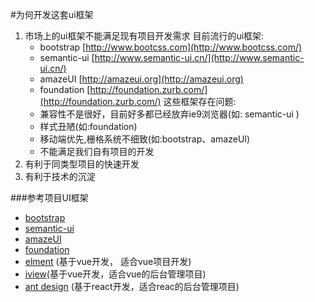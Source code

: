 #为何开发这套ui框架

1. 市场上的ui框架不能满足现有项目开发需求
    目前流行的ui框架:
    - bootstrap  [http://www.bootcss.com](http://www.bootcss.com/)
    - semantic-ui  [http://www.semantic-ui.cn/](http://www.semantic-ui.cn/)
    - amazeUI  [http://amazeui.org](http://amazeui.org)
    - foundation [http://foundation.zurb.com/](http://foundation.zurb.com/)
   这些框架存在问题:
    - 兼容性不是很好，目前好多都已经放弃ie9浏览器(如: semantic-ui )
    - 样式丑陋(如:foundation)
    - 移动端优先,栅格系统不细致(如:bootstrap、amazeUI)
    - 不能满足我们自有项目的开发
2. 有利于同类型项目的快速开发
3. 有利于技术的沉淀

###参考项目UI框架
 -  [bootstrap](http://www.bootcss.com/)
 -  [semantic-ui](http://www.semantic-ui.cn/)
 -  [amazeUI](http://amazeui.org)
 -  [foundation](http://foundation.zurb.com/)
 -  [elment](http://element.eleme.io) (基于vue开发， 适合vue项目开发)
 -  [iview](https://www.iviewui.com)(基于vue开发，适合vue的后台管理项目)
 -  [ant design](https://ant.design/index-cn) (基于react开发，适合reac的后台管理项目)